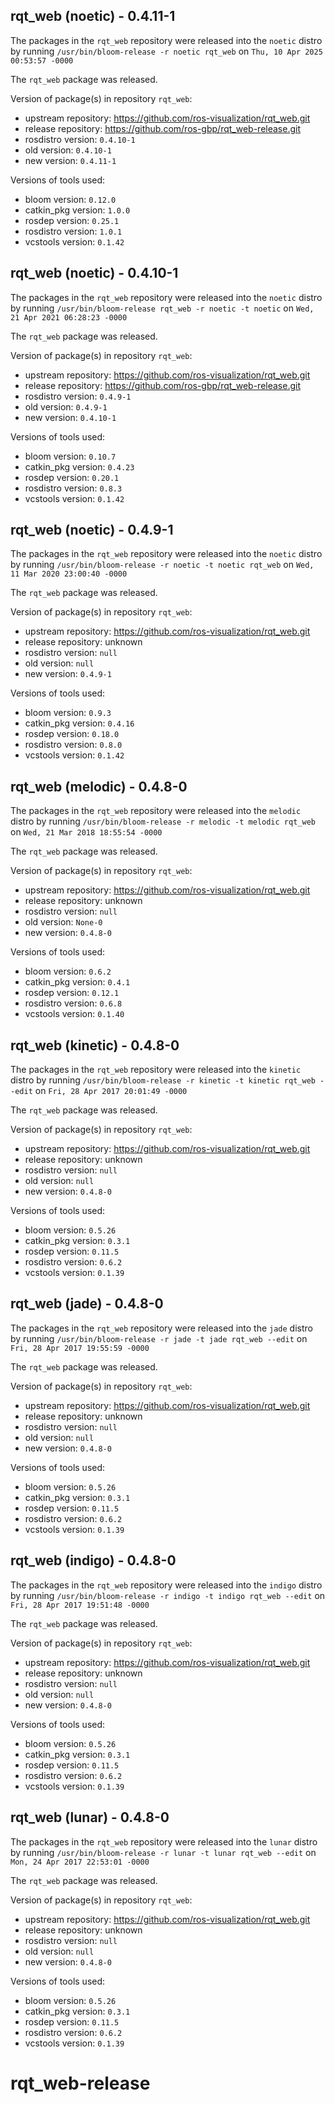 ## rqt_web (noetic) - 0.4.11-1

The packages in the `rqt_web` repository were released into the `noetic` distro by running `/usr/bin/bloom-release -r noetic rqt_web` on `Thu, 10 Apr 2025 00:53:57 -0000`

The `rqt_web` package was released.

Version of package(s) in repository `rqt_web`:

- upstream repository: https://github.com/ros-visualization/rqt_web.git
- release repository: https://github.com/ros-gbp/rqt_web-release.git
- rosdistro version: `0.4.10-1`
- old version: `0.4.10-1`
- new version: `0.4.11-1`

Versions of tools used:

- bloom version: `0.12.0`
- catkin_pkg version: `1.0.0`
- rosdep version: `0.25.1`
- rosdistro version: `1.0.1`
- vcstools version: `0.1.42`


## rqt_web (noetic) - 0.4.10-1

The packages in the `rqt_web` repository were released into the `noetic` distro by running `/usr/bin/bloom-release rqt_web -r noetic -t noetic` on `Wed, 21 Apr 2021 06:28:23 -0000`

The `rqt_web` package was released.

Version of package(s) in repository `rqt_web`:

- upstream repository: https://github.com/ros-visualization/rqt_web.git
- release repository: https://github.com/ros-gbp/rqt_web-release.git
- rosdistro version: `0.4.9-1`
- old version: `0.4.9-1`
- new version: `0.4.10-1`

Versions of tools used:

- bloom version: `0.10.7`
- catkin_pkg version: `0.4.23`
- rosdep version: `0.20.1`
- rosdistro version: `0.8.3`
- vcstools version: `0.1.42`


## rqt_web (noetic) - 0.4.9-1

The packages in the `rqt_web` repository were released into the `noetic` distro by running `/usr/bin/bloom-release -r noetic -t noetic rqt_web` on `Wed, 11 Mar 2020 23:00:40 -0000`

The `rqt_web` package was released.

Version of package(s) in repository `rqt_web`:

- upstream repository: https://github.com/ros-visualization/rqt_web.git
- release repository: unknown
- rosdistro version: `null`
- old version: `null`
- new version: `0.4.9-1`

Versions of tools used:

- bloom version: `0.9.3`
- catkin_pkg version: `0.4.16`
- rosdep version: `0.18.0`
- rosdistro version: `0.8.0`
- vcstools version: `0.1.42`


## rqt_web (melodic) - 0.4.8-0

The packages in the `rqt_web` repository were released into the `melodic` distro by running `/usr/bin/bloom-release -r melodic -t melodic rqt_web` on `Wed, 21 Mar 2018 18:55:54 -0000`

The `rqt_web` package was released.

Version of package(s) in repository `rqt_web`:

- upstream repository: https://github.com/ros-visualization/rqt_web.git
- release repository: unknown
- rosdistro version: `null`
- old version: `None-0`
- new version: `0.4.8-0`

Versions of tools used:

- bloom version: `0.6.2`
- catkin_pkg version: `0.4.1`
- rosdep version: `0.12.1`
- rosdistro version: `0.6.8`
- vcstools version: `0.1.40`


## rqt_web (kinetic) - 0.4.8-0

The packages in the `rqt_web` repository were released into the `kinetic` distro by running `/usr/bin/bloom-release -r kinetic -t kinetic rqt_web --edit` on `Fri, 28 Apr 2017 20:01:49 -0000`

The `rqt_web` package was released.

Version of package(s) in repository `rqt_web`:

- upstream repository: https://github.com/ros-visualization/rqt_web.git
- release repository: unknown
- rosdistro version: `null`
- old version: `null`
- new version: `0.4.8-0`

Versions of tools used:

- bloom version: `0.5.26`
- catkin_pkg version: `0.3.1`
- rosdep version: `0.11.5`
- rosdistro version: `0.6.2`
- vcstools version: `0.1.39`


## rqt_web (jade) - 0.4.8-0

The packages in the `rqt_web` repository were released into the `jade` distro by running `/usr/bin/bloom-release -r jade -t jade rqt_web --edit` on `Fri, 28 Apr 2017 19:55:59 -0000`

The `rqt_web` package was released.

Version of package(s) in repository `rqt_web`:

- upstream repository: https://github.com/ros-visualization/rqt_web.git
- release repository: unknown
- rosdistro version: `null`
- old version: `null`
- new version: `0.4.8-0`

Versions of tools used:

- bloom version: `0.5.26`
- catkin_pkg version: `0.3.1`
- rosdep version: `0.11.5`
- rosdistro version: `0.6.2`
- vcstools version: `0.1.39`


## rqt_web (indigo) - 0.4.8-0

The packages in the `rqt_web` repository were released into the `indigo` distro by running `/usr/bin/bloom-release -r indigo -t indigo rqt_web --edit` on `Fri, 28 Apr 2017 19:51:48 -0000`

The `rqt_web` package was released.

Version of package(s) in repository `rqt_web`:

- upstream repository: https://github.com/ros-visualization/rqt_web.git
- release repository: unknown
- rosdistro version: `null`
- old version: `null`
- new version: `0.4.8-0`

Versions of tools used:

- bloom version: `0.5.26`
- catkin_pkg version: `0.3.1`
- rosdep version: `0.11.5`
- rosdistro version: `0.6.2`
- vcstools version: `0.1.39`


## rqt_web (lunar) - 0.4.8-0

The packages in the `rqt_web` repository were released into the `lunar` distro by running `/usr/bin/bloom-release -r lunar -t lunar rqt_web --edit` on `Mon, 24 Apr 2017 22:53:01 -0000`

The `rqt_web` package was released.

Version of package(s) in repository `rqt_web`:

- upstream repository: https://github.com/ros-visualization/rqt_web.git
- release repository: unknown
- rosdistro version: `null`
- old version: `null`
- new version: `0.4.8-0`

Versions of tools used:

- bloom version: `0.5.26`
- catkin_pkg version: `0.3.1`
- rosdep version: `0.11.5`
- rosdistro version: `0.6.2`
- vcstools version: `0.1.39`


# rqt_web-release
